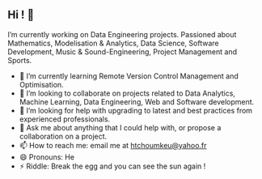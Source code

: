 ## Hi ! 👋

I’m currently working on Data Engineering projects. Passioned about Mathematics, Modelisation & Analytics, Data Science, Software Development, Music & Sound-Engineering, Project Management and Sports.
- 🌱 I’m currently learning Remote Version Control Management and Optimisation.
- 👯 I’m looking to collaborate on projects related to Data Analytics, Machine Learning, Data Engineering, Web and Software development.
- 🤔 I’m looking for help with upgrading to latest and best practices from experienced professionals.
- 💬 Ask me about anything that I could help with, or propose a collaboration on a project.
- 📫 How to reach me: email me at htchoumkeu@yahoo.fr
- 😄 Pronouns: He
- ⚡ Riddle: Break the egg and you can see the sun again !

<!--
**Hghrv/hghrv** is a ✨ _special_ ✨ repository because its `README.md` (this file) appears on your GitHub profile.

Here are some ideas to get you started:

- 🔭 I’m currently working on ...
- 🌱 I’m currently learning ...
- 👯 I’m looking to collaborate on ...
- 🤔 I’m looking for help with ...
- 💬 Ask me about ...
- 📫 How to reach me: ...
- 😄 Pronouns: ...
- ⚡ Fun fact: ...
-->
